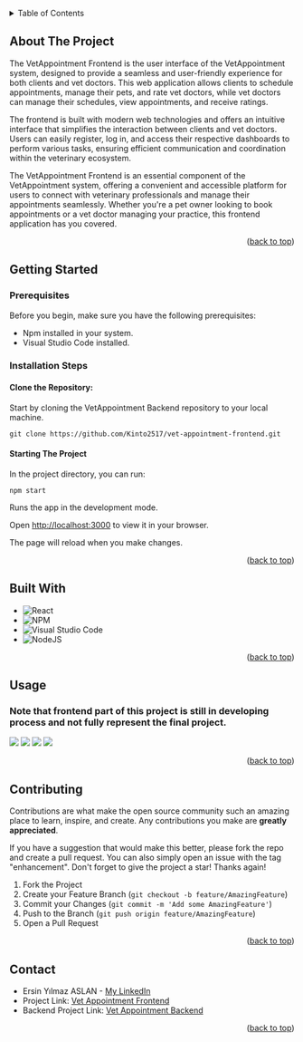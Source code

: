<a name="readme-top"></a>

<details>
  <summary>Table of Contents</summary>
  <ol>
    <li>
      <a href="#about-the-project">About The Project</a>
    </li>
    <li>
      <a href="#getting-started">Getting Started</a>
    </li>
    <li><a href="#built-with">Built With</a></li>
    <li><a href="#usage">Usage</a></li>
    <li><a href="#contributing">Contributing</a></li>
    <li><a href="#contact">Contact</a></li>
  </ol>
</details>


## About The Project

The VetAppointment Frontend is the user interface of the VetAppointment system, designed to provide a seamless and user-friendly experience for both clients and vet doctors. This web application allows clients to schedule appointments, manage their pets, and rate vet doctors, while vet doctors can manage their schedules, view appointments, and receive ratings.

The frontend is built with modern web technologies and offers an intuitive interface that simplifies the interaction between clients and vet doctors. Users can easily register, log in, and access their respective dashboards to perform various tasks, ensuring efficient communication and coordination within the veterinary ecosystem.

The VetAppointment Frontend is an essential component of the VetAppointment system, offering a convenient and accessible platform for users to connect with veterinary professionals and manage their appointments seamlessly. Whether you're a pet owner looking to book appointments or a vet doctor managing your practice, this frontend application has you covered.

<p align="right">(<a href="#readme-top">back to top</a>)</p>

## Getting Started

### Prerequisites

Before you begin, make sure you have the following prerequisites:

* Npm installed in your system.
* Visual Studio Code installed.

### Installation Steps

#### Clone the Repository:

Start by cloning the VetAppointment Backend repository to your local machine.

```
git clone https://github.com/Kinto2517/vet-appointment-frontend.git
```

#### Starting The Project

In the project directory, you can run:

```npm start```

Runs the app in the development mode.

Open [http://localhost:3000](http://localhost:3000) to view it in your browser.

The page will reload when you make changes.

<p align="right">(<a href="#readme-top">back to top</a>)</p>

## Built With

* ![React](https://img.shields.io/badge/react-%2320232a.svg?style=for-the-badge&logo=react&logoColor=%2361DAFB)
* ![NPM](https://img.shields.io/badge/NPM-%23CB3837.svg?style=for-the-badge&logo=npm&logoColor=white)
* ![Visual Studio Code](https://img.shields.io/badge/Visual%20Studio%20Code-0078d7.svg?style=for-the-badge&logo=visual-studio-code&logoColor=white)
* ![NodeJS](https://img.shields.io/badge/node.js-6DA55F?style=for-the-badge&logo=node.js&logoColor=white)

<p align="right">(<a href="#readme-top">back to top</a>)</p>


## Usage

### Note that frontend part of this project is still in developing process and not fully represent the final project.


<img class="img-responsive" src="githubimg/Screenshot_7.png" align="">

<img class="img-responsive" src="githubimg/Screenshot_8.png" align="">

<img class="img-responsive" src="githubimg/Screenshot_9.png" align="">

<img class="img-responsive" src="githubimg/Screenshot_10.png" align="">


<p align="right">(<a href="#readme-top">back to top</a>)</p>


## Contributing

Contributions are what make the open source community such an amazing place to learn, inspire, and create. Any contributions you make are **greatly appreciated**.

If you have a suggestion that would make this better, please fork the repo and create a pull request. You can also simply open an issue with the tag "enhancement".
Don't forget to give the project a star! Thanks again!

1. Fork the Project
2. Create your Feature Branch (`git checkout -b feature/AmazingFeature`)
3. Commit your Changes (`git commit -m 'Add some AmazingFeature'`)
4. Push to the Branch (`git push origin feature/AmazingFeature`)
5. Open a Pull Request

<p align="right">(<a href="#readme-top">back to top</a>)</p>


## Contact

* Ersin Yılmaz ASLAN - [My LinkedIn](https://tr.linkedin.com/in/ersinya)
* Project Link: [Vet Appointment Frontend](https://github.com/Kinto2517/vet-appointment-frontend)
* Backend Project Link: [Vet Appointment Backend](https://github.com/Kinto2517/VetAppointmentBackend)

<p align="right">(<a href="#readme-top">back to top</a>)</p>

